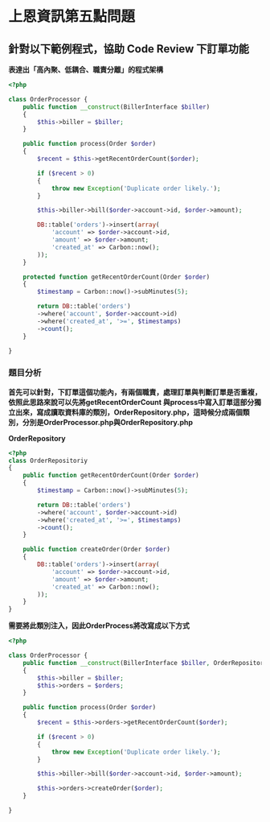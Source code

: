 # 上恩資訊第五點問題

## 針對以下範例程式，協助 Code Review 下訂單功能
**表達出「高內聚、低耦合、職責分離」的程式架構**

```php
<?php

class OrderProcessor {
    public function __construct(BillerInterface $biller)
    {
        $this->biller = $biller;
    }

    public function process(Order $order)
    {
        $recent = $this->getRecentOrderCount($order);

        if ($recent > 0)
        {
            throw new Exception('Duplicate order likely.');
        }

        $this->biller->bill($order->account->id, $order->amount);

        DB::table('orders')->insert(array(
            'account' => $order->account->id,
            'amount' => $order->amount;
            'created_at' => Carbon::now();
        ));
    }

    protected function getRecentOrderCount(Order $order)
    {
        $timestamp = Carbon::now()->subMinutes(5);

        return DB::table('orders')
        ->where('account', $order->account->id)
        ->where('created_at', '>=', $timestamps)
        ->count();
    }

}

```

### 題目分析

**首先可以針對，下訂單這個功能內，有兩個職責，處理訂單與判斷訂單是否重複，
依照此思路來說可以先將getRecentOrderCount 與process中寫入訂單這部分獨立出來，寫成讀取資料庫的類別，OrderRepository.php，這時候分成兩個類別，分別是OrderProcessor.php與OrderRepository.php**

**OrderRepository**

```php
<?php
class OrderRepositoriy 
{
    public function getRecentOrderCount(Order $order)
    {
        $timestamp = Carbon::now()->subMinutes(5);

        return DB::table('orders')
        ->where('account', $order->account->id)
        ->where('created_at', '>=', $timestamps)
        ->count();
    }

    public function createOrder(Order $order) 
    {
        DB::table('orders')->insert(array(
            'account' => $order->account->id,
            'amount' => $order->amount;
            'created_at' => Carbon::now();
        ));
    }
}


```
**需要將此類別注入，因此OrderProcess將改寫成以下方式**

```php
<?php

class OrderProcessor {
    public function __construct(BillerInterface $biller, OrderRepositoriy $orders)
    {
        $this->biller = $biller;
        $this->orders = $orders;
    }

    public function process(Order $order)
    {
        $recent = $this->orders->getRecentOrderCount($order);

        if ($recent > 0)
        {
            throw new Exception('Duplicate order likely.');
        }

        $this->biller->bill($order->account->id, $order->amount);

        $this->orders->createOrder($order);
    }

}
```